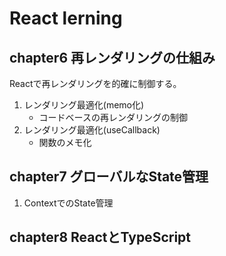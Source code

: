 # React lerning

## chapter6 再レンダリングの仕組み
Reactで再レンダリングを的確に制御する。
1. レンダリング最適化(memo化)
	- コードベースの再レンダリングの制御
2. レンダリング最適化(useCallback)
	- 関数のメモ化

## chapter7 グローバルなState管理
1. ContextでのState管理

## chapter8 ReactとTypeScript
